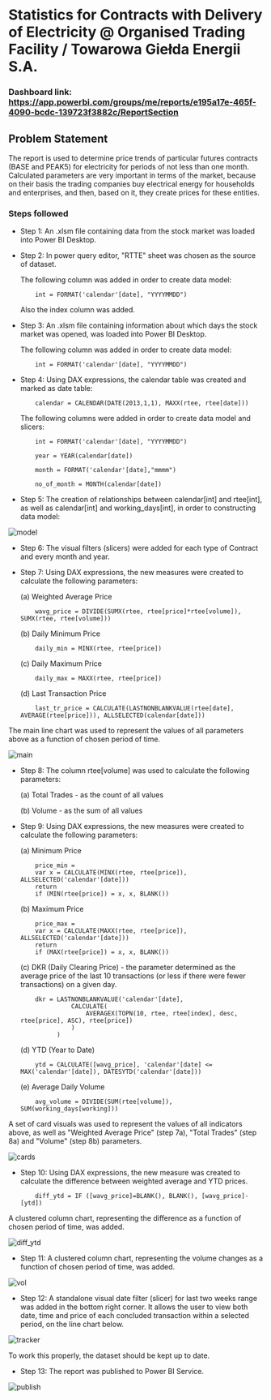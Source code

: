 # Statistics for Contracts with Delivery of Electricity @ Organised Trading Facility / Towarowa Giełda Energii S.A.

### Dashboard link: https://app.powerbi.com/groups/me/reports/e195a17e-465f-4090-bcdc-139723f3882c/ReportSection

## Problem Statement

The report is used to determine price trends of particular futures contracts (BASE and PEAK5) for electricity for periods of not less than one month.
Calculated parameters are very important in terms of the market, because on their basis the trading companies buy electrical energy for households and enterprises, and then, based on it, they create prices for these entities.

### Steps followed

- Step 1: An .xlsm file containing data from the stock market was loaded into Power BI Desktop.
- Step 2: In power query editor, "RTTE" sheet was chosen as the source of dataset.

  The following column was added in order to create data model:

          int = FORMAT('calendar'[date], "YYYYMMDD")  

  Also the index column was added.
  
- Step 3: An .xlsm file containing information about which days the stock market was opened, was loaded into Power BI Desktop.

  The following column was added in order to create data model:

          int = FORMAT('calendar'[date], "YYYYMMDD")  

- Step 4: Using DAX expressions, the calendar table was created and marked as date table:

          calendar = CALENDAR(DATE(2013,1,1), MAXX(rtee, rtee[date]))

  The following columns were added in order to create data model and slicers:

          int = FORMAT('calendar'[date], "YYYYMMDD")

          year = YEAR(calendar[date])

          month = FORMAT('calendar'[date],"mmmm")
  
          no_of_month = MONTH(calendar[date])
  
- Step 5: The creation of relationships between calendar[int] and rtee[int], as well as calendar[int] and working_days[int], in order to constructing data model:

![model](https://github.com/user-attachments/assets/03033839-db27-416b-a338-143bfd61b7ab)

- Step 6: The visual filters (slicers) were added for each type of Contract and every month and year.
- Step 7: Using DAX expressions, the new measures were created to calculate the following parameters:
  
  (a) Weighted Average Price

          wavg_price = DIVIDE(SUMX(rtee, rtee[price]*rtee[volume]), SUMX(rtee, rtee[volume]))

  (b) Daily Minimum Price

          daily_min = MINX(rtee, rtee[price])
  
  (c) Daily Maximum Price

          daily_max = MAXX(rtee, rtee[price])

  (d) Last Transaction Price

          last_tr_price = CALCULATE(LASTNONBLANKVALUE(rtee[date], AVERAGE(rtee[price])), ALLSELECTED(calendar[date]))

The main line chart was used to represent the values of all parameters above as a function of chosen period of time.

![main](https://github.com/user-attachments/assets/25cf7194-9607-4429-8d10-ef7bc4066956)
  
- Step 8: The column rtee[volume] was used to calculate the following parameters:

  (a) Total Trades - as the count of all values

  (b) Volume - as the sum of all values

- Step 9: Using DAX expressions, the new measures were created to calculate the following parameters:
  
  (a) Minimum Price

          price_min = 
          var x = CALCULATE(MINX(rtee, rtee[price]), ALLSELECTED('calendar'[date]))
          return
          if (MIN(rtee[price]) = x, x, BLANK())
  
  (b) Maximum Price

          price_max = 
          var x = CALCULATE(MAXX(rtee, rtee[price]), ALLSELECTED('calendar'[date]))
          return
          if (MAX(rtee[price]) = x, x, BLANK())
   
  (c) DKR (Daily Clearing Price) - the parameter determined as the average price of the last 10 transactions (or less if there were fewer transactions) on a given   day.

          dkr = LASTNONBLANKVALUE('calendar'[date],
                    CALCULATE(
                        AVERAGEX(TOPN(10, rtee, rtee[index], desc, rtee[price], ASC), rtee[price])
                    )
                )
  
  (d) YTD (Year to Date)

          ytd = CALCULATE([wavg_price], 'calendar'[date] <= MAX('calendar'[date]), DATESYTD('calendar'[date]))
 
  (e) Average Daily Volume

          avg_volume = DIVIDE(SUM(rtee[volume]), SUM(working_days[working]))
         
A set of card visuals was used to represent the values of all indicators above, as well as "Weighted Average Price" (step 7a), "Total Trades" (step 8a) and "Volume" (step 8b) parameters.

![cards](https://github.com/user-attachments/assets/de509c01-6fa0-46b2-97b1-cf55f4d5d581)
        
- Step 10: Using DAX expressions, the new measure was created to calculate the difference between weighted average and YTD prices.

          diff_ytd = IF ([wavg_price]=BLANK(), BLANK(), [wavg_price]-[ytd])

A clustered column chart, representing the difference as a function of chosen period of time, was added.

![diff_ytd](https://github.com/user-attachments/assets/d8baaf09-2c3f-4516-aaa7-85375530a133)

- Step 11: A clustered column chart, representing the volume changes as a function of chosen period of time, was added.

![vol](https://github.com/user-attachments/assets/9cb46539-b765-4dcf-82dd-344886f891d0)

- Step 12: A standalone visual date filter (slicer) for last two weeks range was added in the bottom right corner. It allows the user to view both date, time and price of each concluded transaction within a selected period, on the line chart below. 

![tracker](https://github.com/user-attachments/assets/379da0aa-5d0c-43bd-afe9-f3c75393a853)

To work this properly, the dataset should be kept up to date.

- Step 13: The report was published to Power BI Service.

![publish](https://github.com/user-attachments/assets/5a19c892-7b86-4961-89bf-b741ad5f1353)

